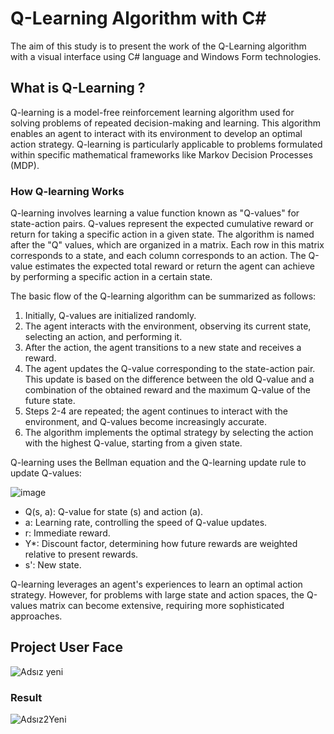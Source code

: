 # Q-Learning Algorithm with C#
The aim of this study is to present the work of the Q-Learning algorithm with a visual interface using C# language and Windows Form technologies.
## What is Q-Learning ?

Q-learning is a model-free reinforcement learning algorithm used for solving problems of repeated decision-making and learning. This algorithm enables an agent to interact with its environment to develop an optimal action strategy. Q-learning is particularly applicable to problems formulated within specific mathematical frameworks like Markov Decision Processes (MDP).

### How Q-learning Works

Q-learning involves learning a value function known as "Q-values" for state-action pairs. Q-values represent the expected cumulative reward or return for taking a specific action in a given state. The algorithm is named after the "Q" values, which are organized in a matrix. Each row in this matrix corresponds to a state, and each column corresponds to an action. The Q-value estimates the expected total reward or return the agent can achieve by performing a specific action in a certain state.

The basic flow of the Q-learning algorithm can be summarized as follows:

1. Initially, Q-values are initialized randomly.
2. The agent interacts with the environment, observing its current state, selecting an action, and performing it.
3. After the action, the agent transitions to a new state and receives a reward.
4. The agent updates the Q-value corresponding to the state-action pair. This update is based on the difference between the old Q-value and a combination of the obtained reward and the maximum Q-value of the future state.
5. Steps 2-4 are repeated; the agent continues to interact with the environment, and Q-values become increasingly accurate.
6. The algorithm implements the optimal strategy by selecting the action with the highest Q-value, starting from a given state.

Q-learning uses the Bellman equation and the Q-learning update rule to update Q-values:


![image](https://github.com/basasy/QLearning-.Net/assets/48106789/6b97e9eb-b662-4108-afb4-cbe8d1473016)


- Q(s, a): Q-value for state \(s\) and action \(a\).
- a: Learning rate, controlling the speed of Q-value updates.
- r: Immediate reward.
- Y*: Discount factor, determining how future rewards are weighted relative to present rewards.
- s': New state.


Q-learning leverages an agent's experiences to learn an optimal action strategy. However, for problems with large state and action spaces, the Q-values matrix can become extensive, requiring more sophisticated approaches.

## Project User Face

![Adsız yeni](https://github.com/basasy/QLearning-.Net/assets/48106789/3b8cf315-5810-4dc4-8ca1-29fea7035f37)
### Result 
![Adsız2Yeni](https://github.com/basasy/QLearning-.Net/assets/48106789/2a26808c-5ffe-4625-83fc-3d2853086c1d)

